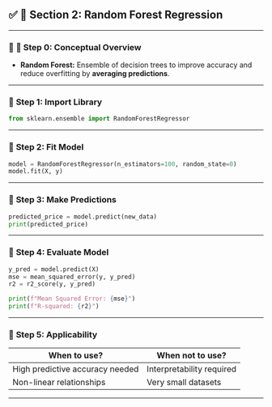 ## ✅ **🔷 Section 2: Random Forest Regression**

---

### 📝 **🔹 Step 0: Conceptual Overview**

* **Random Forest:** Ensemble of decision trees to improve accuracy and reduce overfitting by **averaging predictions**.

---

### 🔹 **Step 1: Import Library**

```python
from sklearn.ensemble import RandomForestRegressor
```

---

### 🔹 **Step 2: Fit Model**

```python
model = RandomForestRegressor(n_estimators=100, random_state=0)
model.fit(X, y)
```

---

### 🔹 **Step 3: Make Predictions**

```python
predicted_price = model.predict(new_data)
print(predicted_price)
```

---

### 🔹 **Step 4: Evaluate Model**

```python
y_pred = model.predict(X)
mse = mean_squared_error(y, y_pred)
r2 = r2_score(y, y_pred)

print(f"Mean Squared Error: {mse}")
print(f"R-squared: {r2}")
```

---

### 🔹 **Step 5: Applicability**

| **When to use?**                | **When not to use?**      |
| ------------------------------- | ------------------------- |
| High predictive accuracy needed | Interpretability required |
| Non-linear relationships        | Very small datasets       |

---

